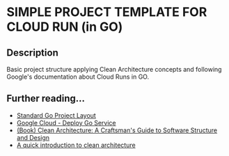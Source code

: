 # SIMPLE PROJECT TEMPLATE FOR CLOUD RUN (in GO)

## Description

Basic project structure applying Clean Architecture concepts and following Google's documentation about Cloud Runs in GO.

## Further reading...

- [Standard Go Project Layout](https://github.com/golang-standards/project-layout)
- [Google Cloud - Deploy Go Service](https://cloud.google.com/run/docs/quickstarts/build-and-deploy/deploy-go-service)
- [(Book) Clean Architecture: A Craftsman's Guide to Software Structure and Design](https://www.amazon.com/Clean-Architecture-Craftsmans-Software-Structure/dp/0134494164)
- [A quick introduction to clean architecture](https://www.freecodecamp.org/news/a-quick-introduction-to-clean-architecture-990c014448d2/)
